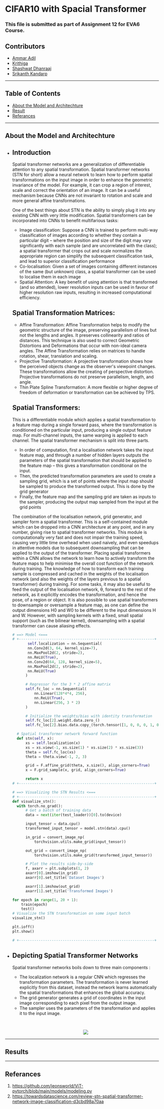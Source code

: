 # CIFAR10 with Spacial Transformer
### This file is submitted as part of Assignment 12 for EVA6 Course.
## Contributors

* [Ammar Adil](https://github.com/adilsammar)
* [Krithiga](https://github.com/BottleSpink)
* [Shashwat Dhanraaj](https://github.com/sdhanraaj12)
* [Srikanth Kandarp](https://github.com/Srikanth-Kandarp)
---
## Table of Contents
  - [About the Model and Architechture](#about-the-model)
  - [Result](#result)
  - [Referances](#referances)

---

## About the Model and Architechture   
* ## Introduction


  Spatial transformer networks are a generalization of differentiable attention to any spatial transformation. Spatial transformer networks (STN for short) allow a neural network to learn how to perform spatial transformations on the input image in order to enhance the geometric invariance of the model. For example, it can crop a region of interest, scale and correct the orientation of an image. It can be a useful mechanism because CNNs are not invariant to rotation and scale and more general affine transformations.

  One of the best things about STN is the ability to simply plug it into any existing CNN with very little modification. Spatial transformers can be incorporated into CNNs to benefit multifarious tasks:
  - Image classification: Suppose a CNN is trained to perform multi-way classification of images according to whether they contain a particular digit – where the position and size of the digit may vary significantly with each sample (and are uncorrelated with the class); a spatial transformer that crops out and scale normalizes the appropriate region can simplify the subsequent classification task, and lead to superior classification performance
  - Co-localisation: Given a set of images containing different instances of the same (but unknown) class, a spatial transformer can be used to localise them in each image
  - Spatial Attention: A key benefit of using attention is that transformed (and so attended), lower resolution inputs can be used in favour of higher resolution raw inputs, resulting in increased computational efficiency.
  
  ## Spatial Transformation Matrices:
  
  - Affine Transformation:
    Affine Transformation helps to modify the geometric structure of the image, preserving parallelism of lines but not the lengths and angles. It preserves collinearity and ratios of distances. This technique is also used to correct Geometric Distortions and Deformations that occur with non-ideal camera angles. The Affine Transformation relies on matrices to handle rotation, shear, translation and scaling.
  - Projective Transformation:
    A projective transformation shows how the perceived objects change as the observer's viewpoint changes. These transformations allow the creating of perspective distortion. Projective transformations do not preserve parallelism, length, and angle.
  - Thin Plate Spline Transformation:
    A more flexible or higher degree of freedom of deformation or transformation can be achieved by TPS.
    
  
  ## Spatial Transformers:
  
  This is a differentiable module which applies a spatial transformation to a feature map during a single forward pass, where the transformation is conditioned on the particular input, producing a single output feature map. For multi-channel inputs, the same warping is applied to each channel. The spatial transformer mechanism is split into three parts. 
  - In order of computation, first a localisation network takes the input feature map, and through a number of hidden layers outputs the parameters of the spatial transformation that should be applied to the feature map – this gives a transformation conditional on the input. 
  - Then, the predicted transformation parameters are used to create a sampling grid, which is a set of points where the input map should be sampled to produce the transformed output. This is done by the grid generator
  - Finally, the feature map and the sampling grid are taken as inputs to the sampler, producing the output map sampled from the input at the grid points 

  The combination of the localisation network, grid generator, and sampler form a spatial transformer. This is a self-contained module which can be dropped into a CNN architecture at any point, and in any number, giving rise to spatial transformer networks. This module is computationally very fast and does not impair the training speed, causing very little time overhead when used naively, and even speedups in attentive models due to subsequent downsampling that can be applied to the output of the transformer. Placing spatial transformers within a CNN allows the network to learn how to actively transform the feature maps to help minimise the overall cost function of the network during training. The knowledge of how to transform each training sample is compressed and cached in the weights of the localisation network (and also the weights of the layers previous to a spatial transformer) during training. For some tasks, it may also be useful to feed the output of the localisation network, θ, forward to the rest of the network, as it explicitly encodes the transformation, and hence the pose, of a region or object. It is also possible to use spatial transformers to downsample or oversample a feature map, as one can define the output dimensions H0 and W0 to be different to the input dimensions H and W. However, with sampling kernels with a fixed, small spatial support (such as the bilinear kernel), downsampling with a spatial transformer can cause aliasing effects.

  ```python
  # ==> Model <===
  # +--------------------------------------------------------------+
         self.localization = nn.Sequential(
         nn.Conv2d(3, 64, kernel_size=7),
         nn.MaxPool2d(2, stride=2),
         nn.ReLU(True),
         nn.Conv2d(64, 128, kernel_size=5),
         nn.MaxPool2d(2, stride=2),
         nn.ReLU(True)
        )

        # Regressor for the 3 * 2 affine matrix
        self.fc_loc = nn.Sequential(
            nn.Linear(128*4*4, 256),
            nn.ReLU(True),
            nn.Linear(256, 3 * 2)
        )

        # Initialize the weights/bias with identity transformation
        self.fc_loc[2].weight.data.zero_()
        self.fc_loc[2].bias.data.copy_(torch.tensor([1, 0, 0, 0, 1, 0], dtype=torch.float))

    # Spatial transformer network forward function
    def stn(self, x):
        xs = self.localization(x)
        xs = xs.view(-1, xs.size(1) * xs.size(2) * xs.size(3))
        theta = self.fc_loc(xs)
        theta = theta.view(-1, 2, 3)

        grid = F.affine_grid(theta, x.size(), align_corners=True)
        x = F.grid_sample(x, grid, align_corners=True)

        return x
  # +--------------------------------------------------------------+

  # ==> Visualizing the STN Results <===
  # +--------------------------------------------------------------+
  def visualize_stn():
    with torch.no_grad():
        # Get a batch of training data
        data = next(iter(test_loader))[0].to(device)

        input_tensor = data.cpu()
        transformed_input_tensor = model.stn(data).cpu()

        in_grid = convert_image_np(
            torchvision.utils.make_grid(input_tensor))

        out_grid = convert_image_np(
            torchvision.utils.make_grid(transformed_input_tensor))

        # Plot the results side-by-side
        f, axarr = plt.subplots(1, 2)
        axarr[0].imshow(in_grid)
        axarr[0].set_title('Dataset Images')

        axarr[1].imshow(out_grid)
        axarr[1].set_title('Transformed Images')

  for epoch in range(1, 20 + 1):
      train(epoch)
      test()
  # Visualize the STN transformation on some input batch
  visualize_stn()

  plt.ioff()
  plt.show()

  # +--------------------------------------------------------------+
  ```
* ## Depicting Spatial Transformer Networks
  Spatial transformer networks boils down to three main components :
  * The localization network is a regular CNN which regresses the transformation parameters. The transformation is never learned explicitly from this dataset, instead the network learns automatically the spatial transformations that enhances the global accuracy.
  * The grid generator generates a grid of coordinates in the input image corresponding to each pixel from the output image.
  * The sampler uses the parameters of the transformation and applies it to the input image.

  $~~~~~~~~~~~$
  <p align="center">
    <img src='assets/spatial_transformer.png'>
  </p>
  

--- 
## Results



---
## Referances 
1. https://github.com/jeonsworld/ViT-pytorch/blob/main/models/modeling.py
2. https://towardsdatascience.com/review-stn-spatial-transformer-network-image-classification-d3cbd98a70aa
